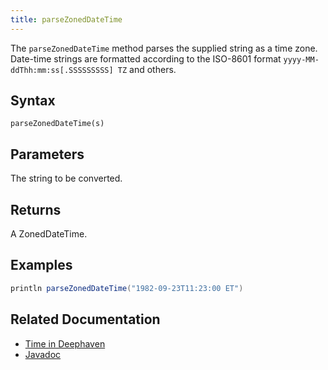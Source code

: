 ```yaml
---
title: parseZonedDateTime
---
```


The `parseZonedDateTime` method parses the supplied string as a time zone.
Date-time strings are formatted according to the ISO-8601 format `yyyy-MM-ddThh:mm:ss[.SSSSSSSSS] TZ` and others.

## Syntax

```
parseZonedDateTime(s)
```

## Parameters

<ParamTable>
<Param name="s" type="string">

The string to be converted.

</Param>
</ParamTable>

## Returns

A ZonedDateTime.

## Examples

```groovy order=:log
println parseZonedDateTime("1982-09-23T11:23:00 ET")
```

## Related Documentation

- [Time in Deephaven](../../../conceptual/time-in-deephaven.md)
- [Javadoc](https://deephaven.io/core/javadoc/io/deephaven/time/DateTimeUtils.html#parseZonedDateTime(java.lang.String))
